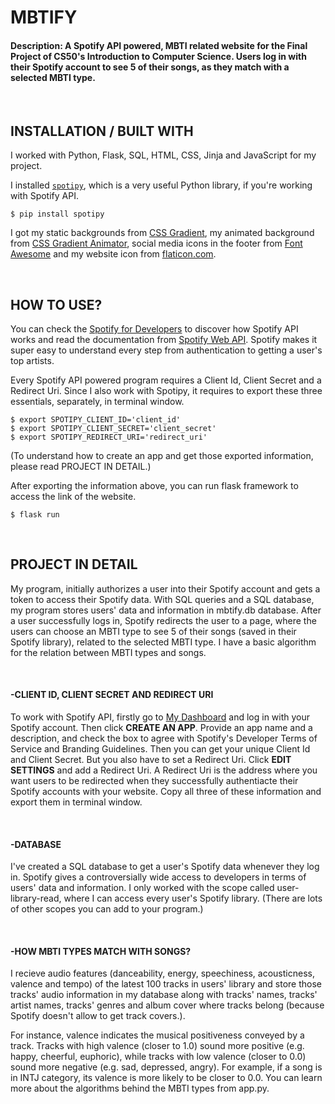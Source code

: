 # MBTIFY
#### Description: A Spotify API powered, MBTI related website for the Final Project of CS50's Introduction to Computer Science. Users log in with their Spotify account to see 5 of their songs, as they match with a selected MBTI type.

‎
‎

## INSTALLATION / BUILT WITH

I worked with Python, Flask, SQL, HTML, CSS, Jinja and JavaScript for my project.

I installed [`spotipy`](https://spotipy.readthedocs.io/en/master/), which is a very useful Python library, if you're working with Spotify API.
```
$ pip install spotipy
```
I got my static backgrounds from [CSS Gradient](https://cssgradient.io/), my animated background from [CSS Gradient Animator](https://www.gradient-animator.com/), social media icons in the footer from [Font Awesome](https://fontawesome.com/) and my website icon from [flaticon.com](https://www.flaticon.com/).

‎
‎

## HOW TO USE?

You can check the [Spotify for Developers](https://developer.spotify.com/) to discover how Spotify API works and read the documentation from [Spotify Web API](https://developer.spotify.com/documentation/web-api/). Spotify makes it super easy to understand every step from authentication to getting a user's top artists.

Every Spotify API powered program requires a Client Id, Client Secret and a Redirect Uri. Since I also work with Spotipy, it requires to export these three essentials, separately, in terminal window.
```
$ export SPOTIPY_CLIENT_ID='client_id'
$ export SPOTIPY_CLIENT_SECRET='client_secret'
$ export SPOTIPY_REDIRECT_URI='redirect_uri'
```
(To understand how to create an app and get those exported information, please read PROJECT IN DETAIL.)

After exporting the information above, you can run flask framework to access the link of the website.
```
$ flask run
```
‎
‎

## PROJECT IN DETAIL

My program, initially authorizes a user into their Spotify account and gets a token to access their Spotify data. With SQL queries and a SQL database, my program stores users' data and information in mbtify.db database. After a user successfully logs in, Spotify redirects the user to a page, where the users can choose an MBTI type to see 5 of their songs (saved in their Spotify library), related to the selected MBTI type. I have a basic algorithm for the relation between MBTI types and songs.

‎
#### **-CLIENT ID, CLIENT SECRET AND REDIRECT URI**
To work with Spotify API, firstly go to [My Dashboard](https://developer.spotify.com/dashboard/login) and log in with your Spotify account. Then click **CREATE AN APP**. Provide an app name and a description, and check the box to agree with Spotify's Developer Terms of Service and Branding Guidelines. Then you can get your unique Client Id and Client Secret. But you also have to set a Redirect Uri. Click **EDIT SETTINGS** and add a Redirect Uri. A Redirect Uri is the address where you want users to be redirected when they successfully authentiacte their Spotify accounts with your website. Copy all three of these information and export them in terminal window.

‎
#### **-DATABASE**
I've created a SQL database to get a user's Spotify data whenever they log in. Spotify gives a controversially wide access to developers in terms of users' data and information. I only worked with the scope called user-library-read, where I can access every user's Spotify library. (There are lots of other scopes you can add to your program.)

‎
#### **-HOW MBTI TYPES MATCH WITH SONGS?**
I recieve audio features (danceability, energy, speechiness, acousticness, valence and tempo) of the latest 100 tracks in users' library and store those tracks' audio information in my database along with tracks' names, tracks' artist names, tracks' genres and album cover where tracks belong (because Spotify doesn't allow to get track covers.).

For instance, valence indicates the musical positiveness conveyed by a track. Tracks with high valence (closer to 1.0) sound more positive (e.g. happy, cheerful, euphoric), while tracks with low valence (closer to 0.0) sound more negative (e.g. sad, depressed, angry). For example, if a song is in INTJ category, its valence is more likely to be closer to 0.0. You can learn more about the algorithms behind the MBTI types from app.py.
